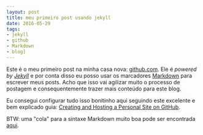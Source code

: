 ```yaml
---
layout: post
title: meu primeiro post usando jekyll
date: 2016-05-29
tags: 
- jekyll
- github
- Markdown
- blog]
---
```


Este é o meu primeiro post na minha casa nova: [github.com](https://github.com). Ele é
*powered by [Jekyll](http://jekyllrb.com)* e por conta disso eu posso usar os marcadores
[Markdown](https://github.com/adam-p/markdown-here/wiki/Markdown-Cheatsheet) para escrever meus posts.
Acho que isso vai agilizar muito o processo de postagem e consequentemente trazer mais conteúdo para este blog.

Eu consegui configurar tudo isso bonitinho aqui seguindo este excelente e bem explicado guia: [Creating and Hosting a Personal Site on GitHub](http://jmcglone.com/guides/github-pages/).

BTW: uma "cola" para a sintaxe Markdown muito boa pode ser encontrada [aqui](http://packetlife.net/media/library/16/Markdown.pdf).
